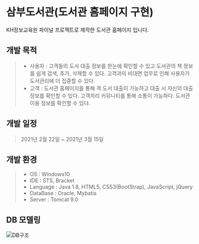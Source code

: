 # 삼부도서관(도서관 홈페이지 구현)
KH정보교육원 파이널 프로젝트로 제작한 도서관 홈페이지 입니다.

## 개발 목적
> - 사용자 : 고객들의 도서 대출 정보를 한눈에 확인할 수 있고 도서관의 책 정보를 쉽게 검색, 추가, 삭제할 수 있다. 고객과의 비대면 업무로 인해 사용자가 도서관리에 더 집중할 수 있다.
>- 고객 : 도서관 홈페이지를 통해 격 도서 대출이 가능하고 대출 시 자신의 대출 정보를 확인할 수 있다. 고객끼리 커뮤니티를 통해 소통이 가능하다. 도서관 이용 정보를 확인할 수 있다.

## 개발 일정
> 2021년 2월 22일 ~ 2021년 3월 15일

## 개발 환경
> - OS : Windows10
> - IDE : STS, Bracket
> - Language : Java 1.8, HTML5, CSS3(BootStrap), JavaScript, jQuery
> - DataBase : Oracle, Mybatis
> - Server : Tomcat 9.0

## DB 모델링
![DB구조](https://user-images.githubusercontent.com/68726498/111731341-962eb180-88b6-11eb-82af-a101185513e3.png)
